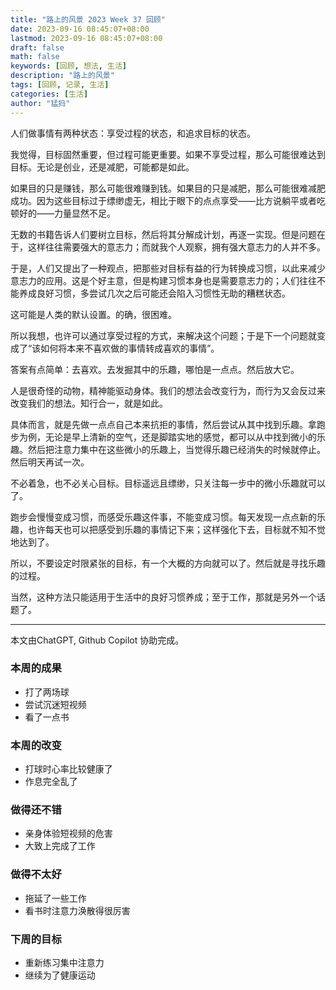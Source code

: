 ```yaml
---
title: "路上的风景 2023 Week 37 回顾"
date: 2023-09-16 08:45:07+08:00
lastmod: 2023-09-16 08:45:07+08:00
draft: false
math: false
keywords: [回顾, 想法, 生活]
description: "路上的风景"
tags: [回顾, 记录, 生活]
categories: [生活]
author: "猛犸"
---
```


人们做事情有两种状态：享受过程的状态，和追求目标的状态。

我觉得，目标固然重要，但过程可能更重要。如果不享受过程，那么可能很难达到目标。无论是创业，还是减肥，可能都是如此。

如果目的只是赚钱，那么可能很难赚到钱。如果目的只是减肥，那么可能很难减肥成功。因为这些目标过于缥缈虚无，相比于眼下的点点享受——比方说躺平或者吃顿好的——力量显然不足。

无数的书籍告诉人们要树立目标，然后将其分解成计划，再逐一实现。但是问题在于，这样往往需要强大的意志力；而就我个人观察，拥有强大意志力的人并不多。

于是，人们又提出了一种观点，把那些对目标有益的行为转换成习惯，以此来减少意志力的应用。这是个好主意，但是构建习惯本身也是需要意志力的；人们往往不能养成良好习惯，多尝试几次之后可能还会陷入习惯性无助的糟糕状态。

这可能是人类的默认设置。的确，很困难。

所以我想，也许可以通过享受过程的方式，来解决这个问题；于是下一个问题就变成了“该如何将本来不喜欢做的事情转成喜欢的事情”。

答案有点简单：去喜欢。去发掘其中的乐趣，哪怕是一点点。然后放大它。

人是很奇怪的动物，精神能驱动身体。我们的想法会改变行为，而行为又会反过来改变我们的想法。知行合一，就是如此。

具体而言，就是先做一点点自己本来抗拒的事情，然后尝试从其中找到乐趣。拿跑步为例，无论是早上清新的空气，还是脚踏实地的感觉，都可以从中找到微小的乐趣。然后把注意力集中在这些微小的乐趣上，当觉得乐趣已经消失的时候就停止。然后明天再试一次。

不必着急，也不必关心目标。目标遥远且缥缈，只关注每一步中的微小乐趣就可以了。

跑步会慢慢变成习惯，而感受乐趣这件事，不能变成习惯。每天发现一点点新的乐趣，也许每天也可以把感受到乐趣的事情记下来；这样强化下去，目标就不知不觉地达到了。

所以，不要设定时限紧张的目标，有一个大概的方向就可以了。然后就是寻找乐趣的过程。

当然，这种方法只能适用于生活中的良好习惯养成；至于工作，那就是另外一个话题了。

---

本文由ChatGPT, Github Copilot 协助完成。

### 本周的成果

- 打了两场球
- 尝试沉迷短视频
- 看了一点书

### 本周的改变

- 打球时心率比较健康了
- 作息完全乱了

### 做得还不错

- 亲身体验短视频的危害
- 大致上完成了工作

### 做得不太好

- 拖延了一些工作
- 看书时注意力涣散得很厉害

### 下周的目标

- 重新练习集中注意力
- 继续为了健康运动
